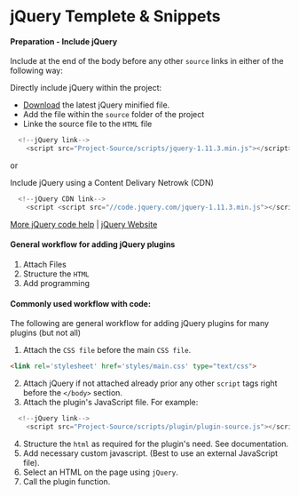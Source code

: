 <!--
GitHub Markdown System:
https://help.github.com/articles/markdown-basics/
https://guides.github.com/features/mastering-markdown/
-->

# jQuery Templete & Snippets

#### Preparation - Include jQuery
Include at the end of the body before any other ```source``` links in either of the following way:

Directly include jQuery within the project:
- [Download](https://jquery.com/download/) the latest jQuery minified file.
- Add the file within the ```source``` folder of the project
- Linke the source file to the ```HTML``` file
```javascript
  <!--jQuery link-->
    <script src="Project-Source/scripts/jquery-1.11.3.min.js"></script>    
```

or

Include jQuery using a Content Delivary Netrowk (CDN)
```javascript
  <!--jQuery CDN link-->
  	<script <script src="//code.jquery.com/jquery-1.11.3.min.js"></script>    
```
[More jQuery code help](https://github.com/bappygolder/HTML_Gold/blob/master/jquery.md) | 
[jQuery Website](https://jquery.com/download/)

#### General workflow for adding jQuery plugins
1. Attach Files
2. Structure the ```HTML```
3. Add programming

#### Commonly used workflow with code:
The following are general workflow for adding jQuery plugins for many plugins (but not all)

1. Attach the ```CSS file``` before the main ```CSS file```.

  ```html
  <link rel='stylesheet' href='styles/main.css' type="text/css">
  ```

2. Attach jQuery if not attached already prior any other ```script``` tags right before the ```</body>``` section.
3. Attach the plugin's JavaScript file. For example:

  ```javascript
    <!--jQuery link-->
      <script src="Project-Source/scripts/plugin/plugin-source.js"></script> 
  ```

4. Structure the ```html``` as required for the plugin's need. See documentation.
5. Add necessary custom javascript. (Best to use an external JavaScript file).
6. Select an HTML on the page using ```jQuery```.
7. Call the plugin function.



<!--
New sections:
####Start New File
```javascript
```
-->
